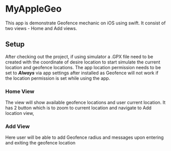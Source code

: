 # MyAppleGeo
This app is demonstrate Geofence mechanic on iOS using swift.
It consist of two views - Home and Add views.

## Setup
After checking out the project, if using simulator a .GPX file need to be created with the coordinate of desire location to start simulate the current location and geofence locations. The app location permission needs to be set to ***Always*** via app settings after installed as Geofence will not work if the location permission is set while using the app.

### Home View
The view will show available geofence locations and user current location. It has 2 button which is to zoom to current location and navigate to Add location view,

### Add View
Here user will be able to add Geofence radius and messages upon entering and exiting the geofence location
